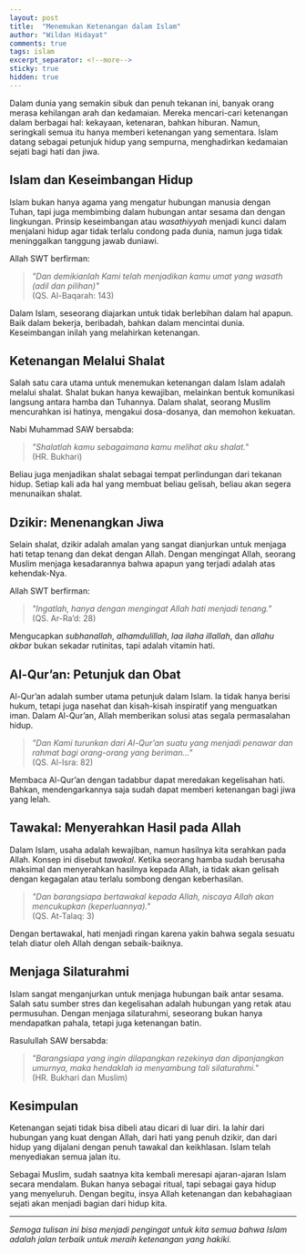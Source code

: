 ```yaml
---
layout: post
title:  "Menemukan Ketenangan dalam Islam"
author: "Wildan Hidayat"
comments: true
tags: islam
excerpt_separator: <!--more-->
sticky: true
hidden: true
---
```


Dalam dunia yang semakin sibuk dan penuh tekanan ini, banyak orang merasa kehilangan arah dan kedamaian. Mereka mencari-cari ketenangan dalam berbagai hal: kekayaan, ketenaran, bahkan hiburan. Namun, seringkali semua itu hanya memberi ketenangan yang sementara. Islam datang sebagai petunjuk hidup yang sempurna, menghadirkan kedamaian sejati bagi hati dan jiwa.<!--more-->

## Islam dan Keseimbangan Hidup

Islam bukan hanya agama yang mengatur hubungan manusia dengan Tuhan, tapi juga membimbing dalam hubungan antar sesama dan dengan lingkungan. Prinsip keseimbangan atau *wasathiyyah* menjadi kunci dalam menjalani hidup agar tidak terlalu condong pada dunia, namun juga tidak meninggalkan tanggung jawab duniawi.

Allah SWT berfirman:

> *"Dan demikianlah Kami telah menjadikan kamu umat yang wasath (adil dan pilihan)"*  
> (QS. Al-Baqarah: 143)

Dalam Islam, seseorang diajarkan untuk tidak berlebihan dalam hal apapun. Baik dalam bekerja, beribadah, bahkan dalam mencintai dunia. Keseimbangan inilah yang melahirkan ketenangan.

## Ketenangan Melalui Shalat

Salah satu cara utama untuk menemukan ketenangan dalam Islam adalah melalui shalat. Shalat bukan hanya kewajiban, melainkan bentuk komunikasi langsung antara hamba dan Tuhannya. Dalam shalat, seorang Muslim mencurahkan isi hatinya, mengakui dosa-dosanya, dan memohon kekuatan.

Nabi Muhammad SAW bersabda:

> *"Shalatlah kamu sebagaimana kamu melihat aku shalat."*  
> (HR. Bukhari)

Beliau juga menjadikan shalat sebagai tempat perlindungan dari tekanan hidup. Setiap kali ada hal yang membuat beliau gelisah, beliau akan segera menunaikan shalat.

## Dzikir: Menenangkan Jiwa

Selain shalat, dzikir adalah amalan yang sangat dianjurkan untuk menjaga hati tetap tenang dan dekat dengan Allah. Dengan mengingat Allah, seorang Muslim menjaga kesadarannya bahwa apapun yang terjadi adalah atas kehendak-Nya.

Allah SWT berfirman:

> *"Ingatlah, hanya dengan mengingat Allah hati menjadi tenang."*  
> (QS. Ar-Ra’d: 28)

Mengucapkan *subhanallah*, *alhamdulillah*, *laa ilaha illallah*, dan *allahu akbar* bukan sekadar rutinitas, tapi adalah vitamin hati.

## Al-Qur’an: Petunjuk dan Obat

Al-Qur’an adalah sumber utama petunjuk dalam Islam. Ia tidak hanya berisi hukum, tetapi juga nasehat dan kisah-kisah inspiratif yang menguatkan iman. Dalam Al-Qur’an, Allah memberikan solusi atas segala permasalahan hidup.

> *"Dan Kami turunkan dari Al-Qur’an suatu yang menjadi penawar dan rahmat bagi orang-orang yang beriman..."*  
> (QS. Al-Isra: 82)

Membaca Al-Qur’an dengan tadabbur dapat meredakan kegelisahan hati. Bahkan, mendengarkannya saja sudah dapat memberi ketenangan bagi jiwa yang lelah.

## Tawakal: Menyerahkan Hasil pada Allah

Dalam Islam, usaha adalah kewajiban, namun hasilnya kita serahkan pada Allah. Konsep ini disebut *tawakal*. Ketika seorang hamba sudah berusaha maksimal dan menyerahkan hasilnya kepada Allah, ia tidak akan gelisah dengan kegagalan atau terlalu sombong dengan keberhasilan.

> *"Dan barangsiapa bertawakal kepada Allah, niscaya Allah akan mencukupkan (keperluannya)."*  
> (QS. At-Talaq: 3)

Dengan bertawakal, hati menjadi ringan karena yakin bahwa segala sesuatu telah diatur oleh Allah dengan sebaik-baiknya.

## Menjaga Silaturahmi

Islam sangat menganjurkan untuk menjaga hubungan baik antar sesama. Salah satu sumber stres dan kegelisahan adalah hubungan yang retak atau permusuhan. Dengan menjaga silaturahmi, seseorang bukan hanya mendapatkan pahala, tetapi juga ketenangan batin.

Rasulullah SAW bersabda:

> *"Barangsiapa yang ingin dilapangkan rezekinya dan dipanjangkan umurnya, maka hendaklah ia menyambung tali silaturahmi."*  
> (HR. Bukhari dan Muslim)

## Kesimpulan

Ketenangan sejati tidak bisa dibeli atau dicari di luar diri. Ia lahir dari hubungan yang kuat dengan Allah, dari hati yang penuh dzikir, dan dari hidup yang dijalani dengan penuh tawakal dan keikhlasan. Islam telah menyediakan semua jalan itu.

Sebagai Muslim, sudah saatnya kita kembali meresapi ajaran-ajaran Islam secara mendalam. Bukan hanya sebagai ritual, tapi sebagai gaya hidup yang menyeluruh. Dengan begitu, insya Allah ketenangan dan kebahagiaan sejati akan menjadi bagian dari hidup kita.

---

*Semoga tulisan ini bisa menjadi pengingat untuk kita semua bahwa Islam adalah jalan terbaik untuk meraih ketenangan yang hakiki.*
